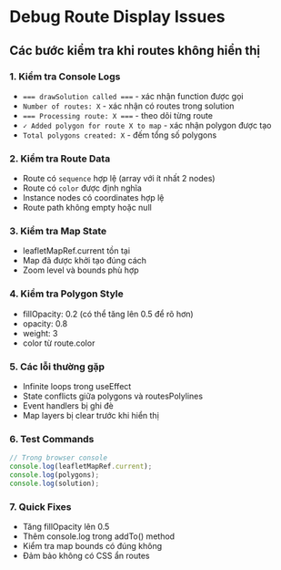 # Debug Route Display Issues

## Các bước kiểm tra khi routes không hiển thị

### 1. Kiểm tra Console Logs
- `=== drawSolution called ===` - xác nhận function được gọi
- `Number of routes: X` - xác nhận có routes trong solution
- `=== Processing route: X ===` - theo dõi từng route
- `✓ Added polygon for route X to map` - xác nhận polygon được tạo
- `Total polygons created: X` - đếm tổng số polygons

### 2. Kiểm tra Route Data
- Route có `sequence` hợp lệ (array với ít nhất 2 nodes)
- Route có `color` được định nghĩa
- Instance nodes có coordinates hợp lệ
- Route path không empty hoặc null

### 3. Kiểm tra Map State
- leafletMapRef.current tồn tại
- Map đã được khởi tạo đúng cách
- Zoom level và bounds phù hợp

### 4. Kiểm tra Polygon Style
- fillOpacity: 0.2 (có thể tăng lên 0.5 để rõ hơn)
- opacity: 0.8
- weight: 3
- color từ route.color

### 5. Các lỗi thường gặp
- Infinite loops trong useEffect
- State conflicts giữa polygons và routesPolylines
- Event handlers bị ghi đè
- Map layers bị clear trước khi hiển thị

### 6. Test Commands
```javascript
// Trong browser console
console.log(leafletMapRef.current);
console.log(polygons);
console.log(solution);
```

### 7. Quick Fixes
- Tăng fillOpacity lên 0.5
- Thêm console.log trong addTo() method
- Kiểm tra map bounds có đúng không
- Đảm bảo không có CSS ẩn routes
